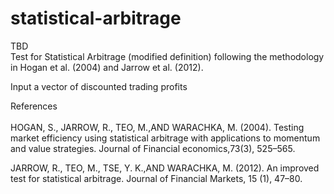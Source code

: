 # statistical-arbitrage 
TBD<br />
Test for Statistical Arbitrage (modified definition) following the methodology in Hogan et al. (2004) and Jarrow et al. (2012).

Input a vector of discounted trading profits


References <br />
<br />
HOGAN, S., JARROW, R., TEO, M.,AND WARACHKA, M. (2004). Testing market efficiency using statistical arbitrage with applications to momentum and value strategies. Journal of Financial economics,73(3), 525–565.

JARROW, R., TEO, M., TSE, Y. K.,AND WARACHKA, M. (2012). An improved test for statistical arbitrage. Journal of Financial Markets, 15 (1), 47–80.
